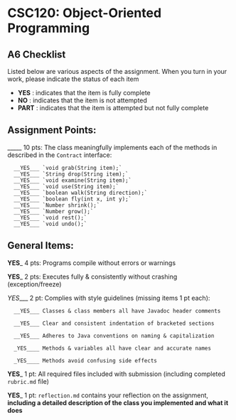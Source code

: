 # CSC120: Object-Oriented Programming
## A6 Checklist

Listed below are various aspects of the assignment.  When you turn in your work, please indicate the status of each item

- **YES** : indicates that the item is fully complete
- **NO** : indicates that the item is not attempted
- **PART** : indicates that the item is attempted but not fully complete


## Assignment Points:

_____ 10 pts: The class meaningfully implements each of the methods in described in the `Contract` interface:

      __YES___ `void grab(String item);`
      __YES___ `String drop(String item);`
      __YES___ `void examine(String item);`
      __YES___ `void use(String item);`
      __YES___ `boolean walk(String direction);`
      __YES___ `boolean fly(int x, int y);`
      __YES___ `Number shrink();`
      __YES___ `Number grow();`
      __YES___ `void rest();`
      __YES___ `void undo();`


## General Items:

__YES___ 4 pts: Programs compile without errors or warnings

__YES___ 2 pts: Executes fully & consistently without crashing (exception/freeze)

_YES____ 2 pt: Complies with style guidelines (missing items 1 pt each):

      __YES___ Classes & class members all have Javadoc header comments

      __YES___ Clear and consistent indentation of bracketed sections

      __YES___ Adheres to Java conventions on naming & capitalization

      _YES____ Methods & variables all have clear and accurate names

      _YES____ Methods avoid confusing side effects

__YES___ 1 pt: All required files included with submission (including completed `rubric.md` file)

__YES___ 1 pt: `reflection.md` contains your reflection on the assignment, **including a detailed description of the class you implemented and what it does**
